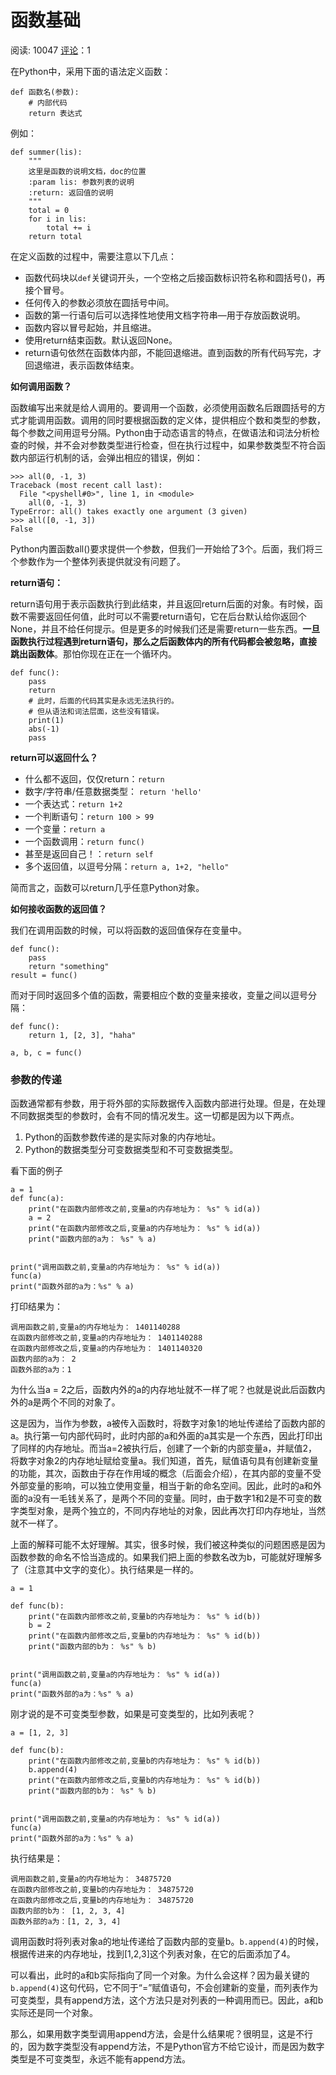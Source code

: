 # 函数基础

阅读: 10047   [评论](http://www.liujiangblog.com/course/python/30#comments)：1

在Python中，采用下面的语法定义函数：

```
def 函数名(参数):
    # 内部代码
    return 表达式 
```

例如：

```
def summer(lis):
    """
    这里是函数的说明文档，doc的位置
    :param lis: 参数列表的说明
    :return: 返回值的说明
    """
    total = 0
    for i in lis:
        total += i
    return total
```

在定义函数的过程中，需要注意以下几点：

- 函数代码块以`def`关键词开头，一个空格之后接函数标识符名称和圆括号()，再接个冒号。
- 任何传入的参数必须放在圆括号中间。
- 函数的第一行语句后可以选择性地使用文档字符串—用于存放函数说明。
- 函数内容以冒号起始，并且缩进。
- 使用return结束函数。默认返回None。
- return语句依然在函数体内部，不能回退缩进。直到函数的所有代码写完，才回退缩进，表示函数体结束。

**如何调用函数？**

函数编写出来就是给人调用的。要调用一个函数，必须使用函数名后跟圆括号的方式才能调用函数。调用的同时要根据函数的定义体，提供相应个数和类型的参数，每个参数之间用逗号分隔。Python由于动态语言的特点，在做语法和词法分析检查的时候，并不会对参数类型进行检查，但在执行过程中，如果参数类型不符合函数内部运行机制的话，会弹出相应的错误，例如：

```
>>> all(0, -1, 3)
Traceback (most recent call last):
  File "<pyshell#0>", line 1, in <module>
    all(0, -1, 3)
TypeError: all() takes exactly one argument (3 given)
>>> all([0, -1, 3])
False
```

Python内置函数all()要求提供一个参数，但我们一开始给了3个。后面，我们将三个参数作为一个整体列表提供就没有问题了。

**return语句：**

return语句用于表示函数执行到此结束，并且返回return后面的对象。有时候，函数不需要返回任何值，此时可以不需要return语句，它在后台默认给你返回个None，并且不给任何提示。但是更多的时候我们还是需要return一些东西。**一旦函数执行过程遇到return语句，那么之后函数体内的所有代码都会被忽略，直接跳出函数体**。那怕你现在正在一个循环内。

```
def func():
    pass
    return
    # 此时，后面的代码其实是永远无法执行的。
    # 但从语法和词法层面，这些没有错误。
    print(1)
    abs(-1)
    pass
```

**return可以返回什么？**

- 什么都不返回，仅仅return：`return`
- 数字/字符串/任意数据类型： `return 'hello'`
- 一个表达式：`return 1+2`
- 一个判断语句：`return 100 > 99`
- 一个变量：`return a`
- 一个函数调用：`return func()`
- 甚至是返回自己！：`return self`
- 多个返回值，以逗号分隔：`return a, 1+2, "hello"`

简而言之，函数可以return几乎任意Python对象。

**如何接收函数的返回值？**

我们在调用函数的时候，可以将函数的返回值保存在变量中。

```
def func():
    pass
    return "something"
result = func()
```

而对于同时返回多个值的函数，需要相应个数的变量来接收，变量之间以逗号分隔：

```
def func():
    return 1, [2, 3], "haha"

a, b, c = func()
```

### **参数的传递**

函数通常都有参数，用于将外部的实际数据传入函数内部进行处理。但是，在处理不同数据类型的参数时，会有不同的情况发生。这一切都是因为以下两点。

1. Python的函数参数传递的是实际对象的内存地址。
2. Python的数据类型分可变数据类型和不可变数据类型。

看下面的例子

```
a = 1
def func(a):
    print("在函数内部修改之前,变量a的内存地址为： %s" % id(a))
    a = 2
    print("在函数内部修改之后,变量a的内存地址为： %s" % id(a))
    print("函数内部的a为： %s" % a)


print("调用函数之前,变量a的内存地址为： %s" % id(a))
func(a)
print("函数外部的a为：%s" % a)
```

打印结果为：

```
调用函数之前,变量a的内存地址为： 1401140288
在函数内部修改之前,变量a的内存地址为： 1401140288
在函数内部修改之后,变量a的内存地址为： 1401140320
函数内部的a为： 2
函数外部的a为：1
```

为什么当a = 2之后，函数内外的a的内存地址就不一样了呢？也就是说此后函数内外的a是两个不同的对象了。

这是因为，当作为参数，a被传入函数时，将数字对象1的地址传递给了函数内部的a。执行第一句内部代码时，此时内部的a和外面的a其实是一个东西，因此打印出了同样的内存地址。而当a=2被执行后，创建了一个新的内部变量a，并赋值2，将数字对象2的内存地址赋给变量a。我们知道，首先，赋值语句具有创建新变量的功能，其次，函数由于存在作用域的概念（后面会介绍），在其内部的变量不受外部变量的影响，可以独立使用变量，相当于新的命名空间。因此，此时的a和外面的a没有一毛钱关系了，是两个不同的变量。同时，由于数字1和2是不可变的数字类型对象，是两个独立的，不同内存地址的对象，因此再次打印内存地址，当然就不一样了。

上面的解释可能不太好理解。其实，很多时候，我们被这种类似的问题困惑是因为函数参数的命名不恰当造成的。如果我们把上面的参数名改为b，可能就好理解多了（注意其中文字的变化）。执行结果是一样的。

```
a = 1

def func(b):
    print("在函数内部修改之前,变量b的内存地址为： %s" % id(b))
    b = 2
    print("在函数内部修改之后,变量b的内存地址为： %s" % id(b))
    print("函数内部的b为： %s" % b)


print("调用函数之前,变量a的内存地址为： %s" % id(a))
func(a)
print("函数外部的a为：%s" % a)
```

刚才说的是不可变类型参数，如果是可变类型的，比如列表呢？

```
a = [1, 2, 3]

def func(b):
    print("在函数内部修改之前,变量b的内存地址为： %s" % id(b))
    b.append(4)
    print("在函数内部修改之后,变量b的内存地址为： %s" % id(b))
    print("函数内部的b为： %s" % b)


print("调用函数之前,变量a的内存地址为： %s" % id(a))
func(a)
print("函数外部的a为：%s" % a)
```

执行结果是：

```
调用函数之前,变量a的内存地址为： 34875720
在函数内部修改之前,变量b的内存地址为： 34875720
在函数内部修改之后,变量b的内存地址为： 34875720
函数内部的b为： [1, 2, 3, 4]
函数外部的a为：[1, 2, 3, 4]
```

调用函数时将列表对象a的地址传递给了函数内部的变量b。`b.append(4)`的时候，根据传进来的内存地址，找到[1,2,3]这个列表对象，在它的后面添加了4。

可以看出，此时的a和b实际指向了同一个对象。为什么会这样？因为最关键的`b.append(4)`这句代码，它不同于“=”赋值语句，不会创建新的变量，而列表作为可变类型，具有append方法，这个方法只是对列表的一种调用而已。因此，a和b实际还是同一个对象。

那么，如果用数字类型调用append方法，会是什么结果呢？很明显，这是不行的，因为数字类型没有append方法，不是Python官方不给它设计，而是因为数字类型是不可变类型，永远不能有append方法。